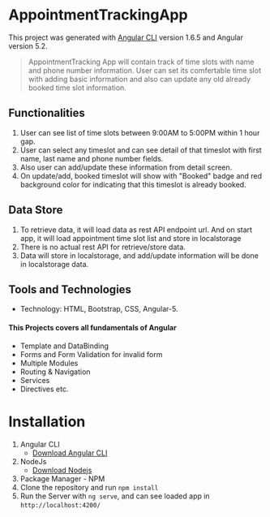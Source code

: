 # AppointmentTrackingApp

This project was generated with [Angular CLI](https://github.com/angular/angular-cli) version 1.6.5 and Angular version 5.2.

> AppointmentTracking App will contain track of time slots with name and phone number information.
> User can set its comfertable time slot with adding basic information and also can update any old already booked time slot information.


## Functionalities

1. User can see list of time slots between 9:00AM to 5:00PM within 1 hour gap.
2. User can select any timeslot and can see detail of that timeslot with first name, last name and phone number fields.
3. Also user can add/update these information from detail screen.
4. On update/add, booked timeslot will show with "Booked" badge and red background color for indicating that this timeslot is already booked.

## Data Store

1. To retrieve data, it will load data as rest API endpoint url. And on start app, it will load appointment time slot list and store in localstorage
2. There is no actual rest API for retrieve/store data.
3. Data will store in localstorage, and add/update information will be done in localstorage data.

## Tools and Technologies

* Technology: HTML, Bootstrap, CSS, Angular-5.

#### This Projects covers all fundamentals of Angular

* Template and DataBinding
* Forms and Form Validation for invalid form
* Multiple Modules
* Routing & Navigation
* Services
* Directives etc.

# Installation

1.  Angular CLI
    * [Download Angular CLI](https://cli.angular.io/)
2.  NodeJs
    * [Download Nodejs](https://nodejs.org/en/download/)
3.  Package Manager - NPM
4.  Clone the repository and run `npm install`
5.  Run the Server with `ng serve`, and can see loaded app in `http://localhost:4200/`